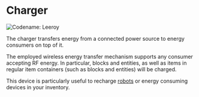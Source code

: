 # Charger
![Codename: Leeroy](block:oc2r:charger)

The charger transfers energy from a connected power source to energy consumers on top of it.

The employed wireless energy transfer mechanism supports any consumer accepting RF energy. In particular, blocks and entities, as well as items in regular item containers (such as blocks and entities) will be charged.

This device is particularly useful to recharge [robots](../item/robot.md) or energy consuming devices in your inventory.
